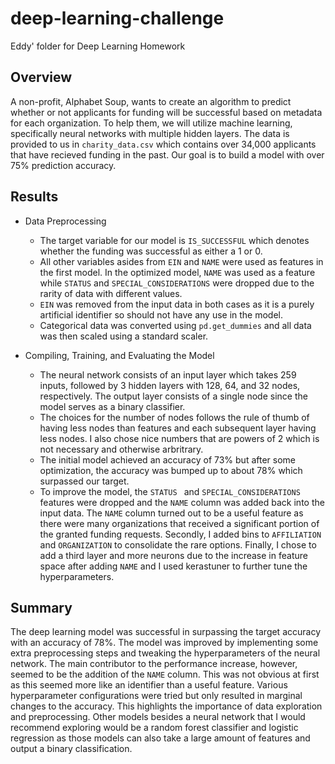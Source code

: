 # deep-learning-challenge
Eddy' folder for Deep Learning Homework
## Overview
A non-profit, Alphabet Soup, wants to create an algorithm to predict whether or not applicants for funding will be successful based on metadata for each organization. To help them, we will utilize machine learning, specifically neural networks with multiple hidden layers. The data is provided to us in `charity_data.csv` which contains over 34,000 applicants that have recieved funding in the past. Our goal is to build a model with over 75% prediction accuracy.

## Results
- Data Preprocessing
  - The target variable for our model is `IS_SUCCESSFUL` which denotes whether the funding was successful as either a 1 or 0.
  - All other variables asides from `EIN` and `NAME` were used as features in the first model. In the optimized model, `NAME` was used as a feature while `STATUS` and `SPECIAL_CONSIDERATIONS` were dropped due to the rarity of data with different values.
  - `EIN` was removed from the input data in both cases as it is a purely artificial identifier so should not have any use in the model.
  - Categorical data was converted using `pd.get_dummies` and all data was then scaled using a standard scaler.

- Compiling, Training, and Evaluating the Model
  - The neural network consists of an input layer which takes 259 inputs, followed by 3 hidden layers with 128, 64, and 32 nodes, respectively. The output layer consists of a single node since the model serves as a binary classifier.
  - The choices for the number of nodes follows the rule of thumb of having less nodes than features and each subsequent layer having less nodes. I also chose nice numbers that are powers of 2 which is not necessary and otherwise arbritrary.
  - The initial model achieved an accuracy of 73% but after some optimization, the accuracy was bumped up to about 78% which surpassed our target.
  - To improve the model, the `STATUS ` and `SPECIAL_CONSIDERATIONS` features were dropped and the `NAME` column was added back into the input data. The `NAME` column turned out to be a useful feature as there were many organizations that received a significant portion of the granted funding requests. Secondly, I added bins to `AFFILIATION` and `ORGANIZATION` to consolidate the rare options. Finally, I chose to add a third layer and more neurons due to the increase in feature space after adding `NAME` and I used kerastuner to further tune the hyperparameters.

## Summary
The deep learning model was successful in surpassing the target accuracy with an accuracy of 78%. The model was improved by implementing some extra preprocessing steps and tweaking the hyperparameters of the neural network. The main contributor to the performance increase, however, seemed to be the addition of the `NAME` column. This was not obvious at first as this seemed more like an identifier than a useful feature. Various hyperparameter configurations were tried but only resulted in marginal changes to the accuracy. This highlights the importance of data exploration and preprocessing. Other models besides a neural network that I would recommend exploring would be a random forest classifier and logistic regression as those models can also take a large amount of features and output a binary classification.
